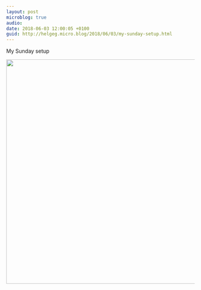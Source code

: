 ```yaml
---
layout: post
microblog: true
audio: 
date: 2018-06-03 12:00:05 +0100
guid: http://helgeg.micro.blog/2018/06/03/my-sunday-setup.html
---
```

My Sunday setup 

<img src="http://microblog.helgegudmundsen.com/uploads/2018/16cc21b075.jpg" width="600" height="599" />
